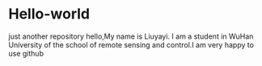 # Hello-world
just another repository
hello,My name is Liuyayi. 
I am a student in WuHan University of the school of remote sensing and control.I am very happy to use github
